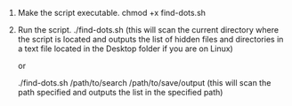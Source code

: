 1. Make the script executable.
    chmod +x find-dots.sh
2. Run the script.
    ./find-dots.sh (this will scan the current directory where the script is located and outputs the list of hidden files and directories in a text file located in the Desktop folder if you are on Linux)

    or 

    ./find-dots.sh /path/to/search /path/to/save/output (this will scan the path specified and outputs the list in the specified path)